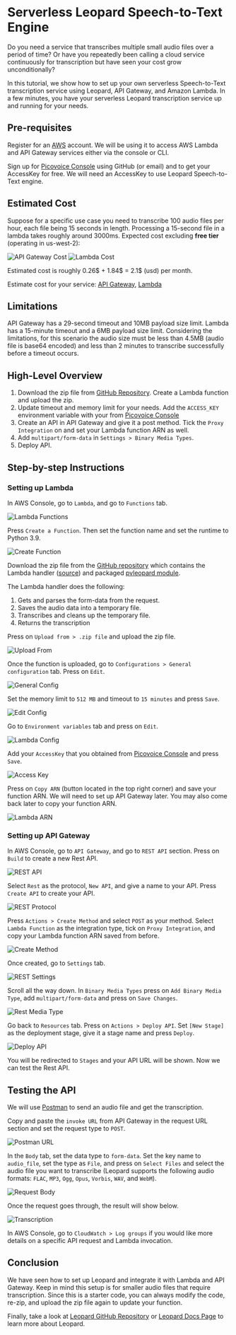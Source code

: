# Serverless Leopard Speech-to-Text Engine

Do you need a service that transcribes multiple small audio files over a period of time? Or have you repeatedly been calling a cloud service continuously for transcription but have seen your cost grow unconditionally?

In this tutorial, we show how to set up your own serverless Speech-to-Text transcription service using Leopard, API Gateway, and Amazon Lambda. In a few minutes, you have your serverless Leopard transcription service up and running for your needs.

## Pre-requisites

Register for an [AWS](https://aws.amazon.com/account/) account. We will be using it to access AWS Lambda and API Gateway services either via the console or CLI.

Sign up for [Picovoice Console](https://console.picovoice.ai/) using GitHub (or email) and to get your AccessKey for free. We will need an AccessKey to use Leopard Speech-to-Text engine.

## Estimated Cost

Suppose for a specific use case you need to transcribe 100 audio files per hour, each file being 15 seconds in length. Processing a 15-second file in a lambda takes roughly around 3000ms. Expected cost excluding **free tier** (operating in us-west-2):

![API Gateway Cost](./imgs/gateway_cost.png)
![Lambda Cost](./imgs/lambda_cost.png)

Estimated cost is roughly 0.26$ + 1.84$ = 2.1$ (usd) per month.

Estimate cost for your service: [API Gateway](https://calculator.aws/#/createCalculator/APIGateway), [Lambda](https://calculator.aws/#/createCalculator/Lambda)

## Limitations

API Gateway has a 29-second timeout and 10MB payload size limit. Lambda has a 15-minute timeout and a 6MB payload size limit. Considering the limitations, for this scenario the audio size must be less than 4.5MB (audio file is base64 encoded) and less than 2 minutes to transcribe successfully before a timeout occurs.

## High-Level Overview

1. Download the zip file from [GitHub Repository](serverless_leopard.zip). Create a Lambda function and upload the zip.
2. Update timeout and memory limit for your needs. Add the `ACCESS_KEY` environment variable with your from [Picovoice Console](https://console.picovoice.ai/)
3. Create an API in API Gateway and give it a post method. Tick the `Proxy Integration` on and set your Lambda function ARN as well.
4. Add `multipart/form-data` in `Settings > Binary Media Types`.
5. Deploy API.

## Step-by-step Instructions

### Setting up Lambda

In AWS Console, go to `Lambda`, and go to `Functions` tab.

![Lambda Functions](./imgs/lambda_functions.png)

Press `Create a Function`. Then set the function name and set the runtime to Python 3.9.

![Create Function](./imgs/create_function.gif)                                                        

Download the zip file from the [GitHub repository](serverless_leopard.zip) which contains the Lambda handler ([source](serverless_leopard/lambda_function.py)) and packaged [pvleopard module](https://pypi.org/project/pvleopard/). 

The Lambda handler does the following:
   1. Gets and parses the form-data from the request.
   2. Saves the audio data into a temporary file.
   3. Transcribes and cleans up the temporary file.
   4. Returns the transcription

Press on `Upload from > .zip file` and upload the zip file.

![Upload From](./imgs/upload_from.gif)

Once the function is uploaded, go to `Configurations > General configuration` tab. Press on `Edit`.

![General Config](./imgs/general_config.png)

Set the memory limit to `512 MB` and timeout to `15 minutes` and press `Save`.

![Edit Config](./imgs/edit_config.png)

Go to `Environment variables` tab and press on `Edit`. 

![Lambda Config](./imgs/lambda_config.png)

Add your `AccessKey` that you obtained from [Picovoice Console](https://console.picovoice.ai/) and press `Save`.

![Access Key](./imgs/access_key.png)

Press on `Copy ARN` (button located in the top right corner) and save your function ARN. We will need to set up API Gateway later. You may also come back later to copy your function ARN.

![Lambda ARN](./imgs/lambda_arn.png)

### Setting up API Gateway

In AWS Console, go to `API Gateway`, and go to `REST API` section. Press on `Build` to create a new Rest API.

![REST API](./imgs/gateway_rest.png)

Select `Rest` as the protocol, `New API`, and give a name to your API. Press `Create API` to create your API.

![REST Protocol](./imgs/rest_protocol.png)

Press `Actions > Create Method` and select `POST` as your method. Select `Lambda Function` as the integration type, tick on `Proxy Integration`, and copy your Lambda function ARN saved from before.

![Create Method](./imgs/create_method.gif)

Once created, go to `Settings` tab.

![REST Settings](./imgs/rest_settings.png)

Scroll all the way down. In `Binary Media Types` press on `Add Binary Media Type`, add `multipart/form-data` and press on `Save Changes`.

![Rest Media Type](./imgs/rest_media_types.gif)

Go back to `Resources` tab. Press on `Actions > Deploy API`. Set `[New Stage]` as the deployment stage, give it a stage name and press `Deploy`.

![Deploy API](./imgs/deploy_api.gif)

You will be redirected to `Stages` and your API URL will be shown. Now we can test the Rest API.

## Testing the API

We will use [Postman](https://www.postman.com/downloads/) to send an audio file and get the transcription.

Copy and paste the `invoke URL` from API Gateway in the request URL section and set the request type to `POST`.

![Postman URL](./imgs/postman_url.png)

In the `Body` tab, set the data type to `form-data`. Set the key name to `audio_file`, set the type as `File`, and press on `Select Files` and select the audio file you want to transcribe (Leopard supports the following audio formats: `FLAC`, `MP3`, `Ogg`, `Opus`, `Vorbis`, `WAV`, and `WebM`).

![Request Body](./imgs/body_settings.gif)

Once the request goes through, the result will show below.

![Transcription](./imgs/transcription.png)

In AWS Console, go to `CloudWatch > Log groups` if you would like more details on a specific API request and Lambda invocation.

## Conclusion

We have seen how to set up Leopard and integrate it with Lambda and API Gateway. Keep in mind this setup is for smaller audio files that require transcription. Since this is a starter code, you can always modify the code, re-zip, and upload the zip file again to update your function.

Finally, take a look at [Leopard GitHub Repository](https://github.com/Picovoice/leopard) or [Leopard Docs Page](https://picovoice.ai/docs/leopard/) to learn more about Leopard.
